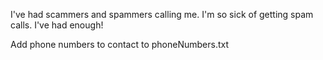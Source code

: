 I've had scammers and spammers calling me. I'm so sick of getting spam calls. I've had enough!

Add phone numbers to contact to phoneNumbers.txt
